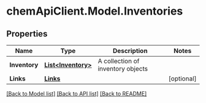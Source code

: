 # chemApiClient.Model.Inventories
## Properties

Name | Type | Description | Notes
------------ | ------------- | ------------- | -------------
**Inventory** | [**List&lt;Inventory&gt;**](Inventory.md) | A collection of inventory objects | 
**Links** | [**Links**](Links.md) |  | [optional] 

[[Back to Model list]](../README.md#documentation-for-models) [[Back to API list]](../README.md#documentation-for-api-endpoints) [[Back to README]](../README.md)

